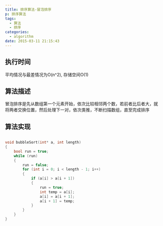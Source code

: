 ```yaml
---
title: 排序算法-冒泡排序
p: 排序算法
tags:
  - 算法
  - 排序
categories:
  - algorithm
date: 2015-03-11 21:15:43
---
```

## 执行时间
平均情况与最差情况为O(n^2), 存储空间O(1)

## 算法描述
冒泡排序是先从数组第一个元素开始，依次比较相邻两个数，若前者比后者大，就将两者交换位置，然后处理下一对，依次类推，不断扫描数组，直至完成排序

## 算法实现

``` c

void bubbleSort(int* a, int length)
{
    bool run = true;
    while (run)
    {
        run = false;
        for (int i = 0; i < length - 1; i++)
        {
            if (a[i] > a[i + 1])
            {
                run = true;
                int temp = a[i];
                a[i] = a[i + 1];
                a[i + 1] = temp;
            }
        }
    }
}
```